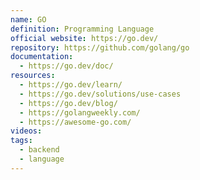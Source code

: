 ```yaml
---
name: GO
definition: Programming Language
official website: https://go.dev/
repository: https://github.com/golang/go
documentation:
  - https://go.dev/doc/
resources:
  - https://go.dev/learn/
  - https://go.dev/solutions/use-cases
  - https://go.dev/blog/
  - https://golangweekly.com/
  - https://awesome-go.com/
videos: 
tags:
  - backend
  - language
---
```

